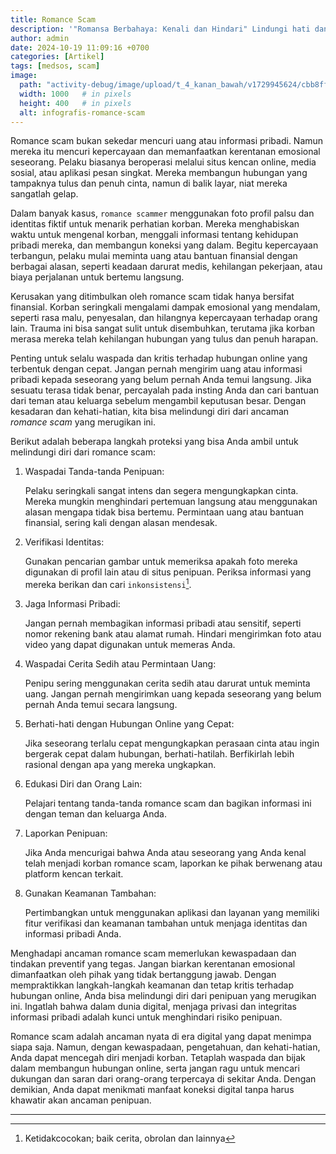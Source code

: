 ```yaml
---
title: Romance Scam
description: '"Romansa Berbahaya: Kenali dan Hindari" Lindungi hati dan dompetmu dari tipu daya digital'
author: admin
date: 2024-10-19 11:09:16 +0700
categories: [Artikel]
tags: [medsos, scam]
image:
  path: "activity-debug/image/upload/t_4_kanan_bawah/v1729945624/cbb8ffh0cymayvrprfzo.png"
  width: 1000   # in pixels
  height: 400   # in pixels
  alt: infografis-romance-scam
---
```


Romance scam bukan sekedar mencuri uang atau informasi pribadi. Namun mereka itu mencuri kepercayaan dan memanfaatkan kerentanan emosional seseorang. Pelaku biasanya beroperasi melalui situs kencan online, media sosial, atau aplikasi pesan singkat. Mereka membangun hubungan yang tampaknya tulus dan penuh cinta, namun di balik layar, niat mereka sangatlah gelap.

Dalam banyak kasus, `romance scammer` menggunakan foto profil palsu dan identitas fiktif untuk menarik perhatian korban. Mereka menghabiskan waktu untuk mengenal korban, menggali informasi tentang kehidupan pribadi mereka, dan membangun koneksi yang dalam. Begitu kepercayaan terbangun, pelaku mulai meminta uang atau bantuan finansial dengan berbagai alasan, seperti keadaan darurat medis, kehilangan pekerjaan, atau biaya perjalanan untuk bertemu langsung.

Kerusakan yang ditimbulkan oleh romance scam tidak hanya bersifat finansial. Korban seringkali mengalami dampak emosional yang mendalam, seperti rasa malu, penyesalan, dan hilangnya kepercayaan terhadap orang lain. Trauma ini bisa sangat sulit untuk disembuhkan, terutama jika korban merasa mereka telah kehilangan hubungan yang tulus dan penuh harapan.

Penting untuk selalu waspada dan kritis terhadap hubungan online yang terbentuk dengan cepat. Jangan pernah mengirim uang atau informasi pribadi kepada seseorang yang belum pernah Anda temui langsung. Jika sesuatu terasa tidak benar, percayalah pada insting Anda dan cari bantuan dari teman atau keluarga sebelum mengambil keputusan besar. Dengan kesadaran dan kehati-hatian, kita bisa melindungi diri dari ancaman *romance scam* yang merugikan ini.

Berikut adalah beberapa langkah proteksi yang bisa Anda ambil untuk melindungi diri dari romance scam:

1. Waspadai Tanda-tanda Penipuan:
   
   Pelaku seringkali sangat intens dan segera mengungkapkan cinta. Mereka mungkin menghindari pertemuan langsung atau menggunakan alasan mengapa tidak bisa bertemu. Permintaan uang atau bantuan finansial, sering kali dengan alasan mendesak.

2. Verifikasi Identitas:

   Gunakan pencarian gambar untuk memeriksa apakah foto mereka digunakan di profil lain atau di situs penipuan. Periksa informasi yang mereka berikan dan cari `inkonsistensi`[^1].

3. Jaga Informasi Pribadi:

   Jangan pernah membagikan informasi pribadi atau sensitif, seperti nomor rekening bank atau alamat rumah. Hindari mengirimkan foto atau video yang dapat digunakan untuk memeras Anda.

4. Waspadai Cerita Sedih atau Permintaan Uang:

   Penipu sering menggunakan cerita sedih atau darurat untuk meminta uang. Jangan pernah mengirimkan uang kepada seseorang yang belum pernah Anda temui secara langsung.

5. Berhati-hati dengan Hubungan Online yang Cepat:

   Jika seseorang terlalu cepat mengungkapkan perasaan cinta atau ingin bergerak cepat dalam hubungan, berhati-hatilah. Berfikirlah lebih rasional dengan apa yang mereka ungkapkan.

6. Edukasi Diri dan Orang Lain:

   Pelajari tentang tanda-tanda romance scam dan bagikan informasi ini dengan teman dan keluarga Anda.

7. Laporkan Penipuan:

   Jika Anda mencurigai bahwa Anda atau seseorang yang Anda kenal telah menjadi korban romance scam, laporkan ke pihak berwenang atau platform kencan terkait.

8. Gunakan Keamanan Tambahan:

   Pertimbangkan untuk menggunakan aplikasi dan layanan yang memiliki fitur verifikasi dan keamanan tambahan untuk menjaga identitas dan informasi pribadi Anda.

Menghadapi ancaman romance scam memerlukan kewaspadaan dan tindakan preventif yang tegas. Jangan biarkan kerentanan emosional dimanfaatkan oleh pihak yang tidak bertanggung jawab. Dengan mempraktikkan langkah-langkah keamanan dan tetap kritis terhadap hubungan online, Anda bisa melindungi diri dari penipuan yang merugikan ini. Ingatlah bahwa dalam dunia digital, menjaga privasi dan integritas informasi pribadi adalah kunci untuk menghindari risiko penipuan.

Romance scam adalah ancaman nyata di era digital yang dapat menimpa siapa saja. Namun, dengan kewaspadaan, pengetahuan, dan kehati-hatian, Anda dapat mencegah diri menjadi korban. Tetaplah waspada dan bijak dalam membangun hubungan online, serta jangan ragu untuk mencari dukungan dan saran dari orang-orang terpercaya di sekitar Anda. Dengan demikian, Anda dapat menikmati manfaat koneksi digital tanpa harus khawatir akan ancaman penipuan.

---
[^1]: Ketidakcocokan; baik cerita, obrolan dan lainnya